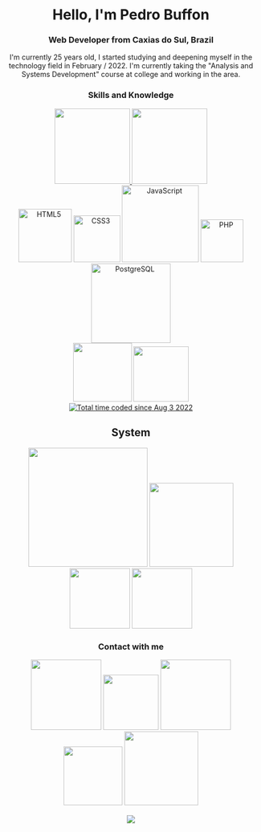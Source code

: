 <div align="center">
<h1>Hello, I'm Pedro Buffon</h1>
    <h3> Web Developer from Caxias do Sul, Brazil</h3>
    <p>I'm currently 25 years old, I started studying and deepening myself in the technology field in February / 2022. I'm currently taking the "Analysis and Systems Development" course at college and working in the area.</p> 
    <h3>Skills and Knowledge</h3>
    <div align="center">
  <a href="https://github.com/PedroBuffon">
  <img height="150px" src="https://github-readme-stats-eight-theta.vercel.app/api?username=PedroBuffon&show_icons=true&theme=dark&include_all_commits=true&count_private=true">
<img height="150px" src="https://github-readme-stats-eight-theta.vercel.app/api/top-langs/?username=PedroBuffon&show_icons=true&layout=compact&theme=dark">
    </div>
    <a href="https://www.w3schools.com/html/"><img width="106" alt="HTML5" src="https://img.shields.io/badge/HTML5-E34F26?style=for-the-badge&logo=html5&logoColor=white"></a>
    <a href="https://www.w3schools.com/css/"><img width="93" alt="CSS3" src="https://img.shields.io/badge/CSS3-1572B6?style=for-the-badge&logo=css3&logoColor=white"></a>
    <a href="https://www.javascript.com"><img width="153" alt="JavaScript" src="https://img.shields.io/badge/JavaScript-323330?style=for-the-badge&logo=javascript&logoColor=F7DF1E"></a>
    <a href="https://www.php.net/"><img width="85" alt="PHP" src="https://img.shields.io/badge/PHP-777BB4?style=for-the-badge&logo=php&logoColor=white"></a>
    <a href="https://www.postgresql.org/"><img width="158" alt="PostgreSQL" src="https://img.shields.io/badge/PostgreSQL-316192?style=for-the-badge&logo=postgresql&logoColor=white"></a><br>
    <a href="https://www.apache.org/"><img src="https://img.shields.io/badge/Apache-D22128?style=for-the-badge&logo=Apache&logoColor=white" width="117px"></a>
    <a href="https://www.nginx.com/"><img src="https://img.shields.io/badge/Nginx-009639?style=for-the-badge&logo=nginx&logoColor=white" width="110px"></a></br>
    <! -- -->
    <a href="https://wakatime.com/@2ec9615c-defa-44a9-8fb9-545ab3a8454c"><img src="https://wakatime.com/badge/user/2ec9615c-defa-44a9-8fb9-545ab3a8454c.svg" alt="Total time coded since Aug 3 2022" /></a><br>
    <div align="center">
    <h2>System</h2>
    <a href="https://visualstudio.microsoft.com"><img src="https://img.shields.io/badge/Visual%20Studio%20Code-0078d7.svg?style=for-the-badge&logo=visual-studio-code&logoColor=white" width="237px"></a>
    <a href="https://www.microsoft.com/"><img src="https://img.shields.io/badge/Windows%2011-%230079d5.svg?style=for-the-badge&logo=Windows%2011&logoColor=white" width="167px"></a>
    <a href="https://getfedora.org/"><img src="https://img.shields.io/badge/Fedora-294172?style=for-the-badge&logo=fedora&logoColor=white" width="120px"></a>
    <a href="https://www.debian.org/"><img src="https://img.shields.io/badge/Debian-D70A53?style=for-the-badge&logo=debian&logoColor=white" width="120px"></a>
    </div>
    <h3>Contact with me</h3>
     <a href="https://www.linkedin.com/in/pedro-buffon-26261a15b"><img src="https://img.shields.io/badge/LinkedIn-0077B5?style=for-the-badge&logo=linkedin&logoColor=white" width="140px"></a>
     <a href="mailto: henriquebuffon@gmail.com"><img src="https://img.shields.io/badge/Gmail-D14836?style=for-the-badge&logo=gmail&logoColor=white" width="110px"></a>
     <a href="https://www.facebook.com/pedro.h.buffon/"><img src="https://img.shields.io/badge/Facebook-1877F2?style=for-the-badge&logo=facebook&logoColor=white" width="140px"></a>
     <a href="https://www.reddit.com/user/pedrobuffon"><img src="https://img.shields.io/badge/Reddit-FF4500?style=for-the-badge&logo=reddit&logoColor=white" width="117px"></a>
     <a href="https://api.whatsapp.com/send?1=pt_BR&phone=5554999223317"><img src="https://img.shields.io/badge/WhatsApp-25D366?style=for-the-badge&logo=whatsapp&logoColor=white" width="147px"></a></br
</div>
<br>
<a href="https://www.buymeacoffee.com/pedrobuffon"><img src="https://img.buymeacoffee.com/button-api/?text=Buy me a coffee&emoji=&slug=pedrobuffon&button_colour=FFDD00&font_colour=000000&font_family=Arial&outline_colour=000000&coffee_colour=ffffff" /></a>
